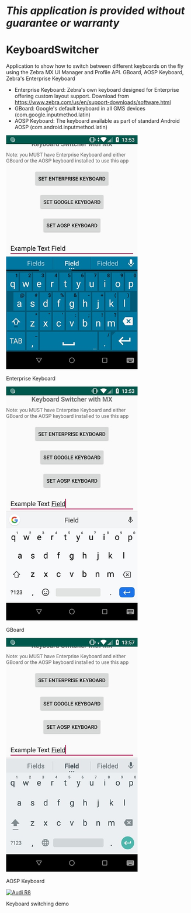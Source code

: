*This application is provided without guarantee or warranty*
=========================================================

# KeyboardSwitcher
Application to show how to switch between different keyboards on the fly using the Zebra MX UI Manager and Profile API.  GBoard, AOSP Keyboard, Zebra's Enterprise Keyboard

- Enterprise Keyboard: Zebra's own keyboard designed for Enterprise offering custom layout support.  Download from https://www.zebra.com/us/en/support-downloads/software.html
- GBoard: Google's default keyboard in all GMS devices (com.google.inputmethod.latin)
- AOSP Keyboard: The keyboard available as part of standard Android AOSP (com.android.inputmethod.latin)

![Enterprise Keyboard](https://raw.githubusercontent.com/darryncampbell/KeyboardSwitcher/master/screenshots/ekb.jpg)

Enterprise Keyboard

![GBoard](https://raw.githubusercontent.com/darryncampbell/KeyboardSwitcher/master/screenshots/gboard.jpg)

GBoard

![AOSP](https://raw.githubusercontent.com/darryncampbell/KeyboardSwitcher/master/screenshots/aosp.jpg)

AOSP Keyboard

[![Audi R8](http://img.youtube.com/vi/CbxTqthuK_M/0.jpg)](https://www.youtube.com/watch?v=CbxTqthuK_M "Keyboard Switcher")

Keyboard switching demo
